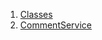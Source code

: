 1.  [Classes](services_comment_service/#classes)
2.  [CommentService](services_comment_service/CommentService-class.html)
